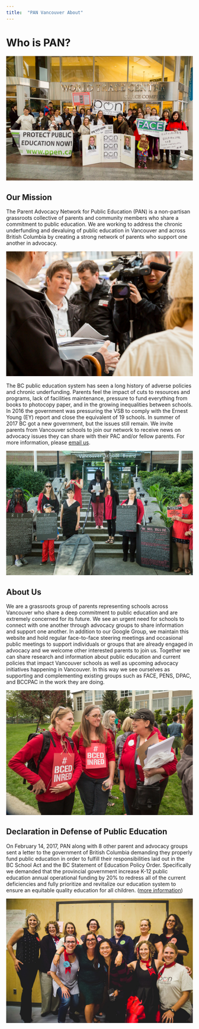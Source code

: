 ```yaml
---
title:  "PAN Vancouver About"
---
```


# Who is PAN?

![Advocates holding posters in front of the World Trade Center in Vancouver](/images/1006522995.jpg)

## Our Mission
The Parent Advocacy Network for Public Education (PAN) is a non-partisan grassroots collective of parents and community members who share a commitment to public education. We are working to address the chronic underfunding and devaluing of public education in Vancouver and across British Columbia by creating a strong network of parents who support one another in advocacy. 

![PAN postcard campaign](/images/160126-pan-postcard-campaign.jpg)

​The BC public education system has seen a long history of adverse policies and chronic underfunding. Parents feel the impact of cuts to resources and programs, lack of facilities maintenance, pressure to fund everything from books to photocopy paper, and in the growing inequalities between schools. In 2016 the government was pressuring the VSB to comply with the Ernest Young (EY) report and close the equivalent of 19 schools.  In summer of 2017 BC got a new government, but the issues still remain. We invite parents from Vancouver schools to join our network to receive news on advocacy issues they can share with their PAC and/or fellow parents.  For more information, please [email us](mailto:parentadvocacynetwork@gmail.com).

![PAN mourns school closures](/images/160620-pan-mourns-school-closures.jpg)

## About Us
We are a grassroots group of parents representing schools across Vancouver who share a deep commitment to public education and are extremely concerned for its future. We see an urgent need for schools to connect with one another through advocacy groups to share information and support one another. In addition to our Google Group, we maintain this website and hold regular face-to-face steering  meetings and occasional public meetings to support individuals or groups that are already engaged in advocacy and we welcome other interested parents to join us.  Together we can share research and information about public education and current policies that impact Vancouver schools as well as upcoming advocacy initiatives happening in Vancouver. In this way we see ourselves as supporting and complementing existing groups such as FACE, PENS, DPAC, and BCCPAC in the work they are doing.

![Vancouver School District budget deliberation](/images/160428-vsb-budget-deliberation.jpg)

## Declaration in Defense of Public Education
On February 14, 2017, PAN along with 8 other parent and advocacy groups sent a letter to the government of British Columbia demanding they properly fund public education in order to fulfill their responsibilities laid out in the BC School Act and the BC Statement of Education Policy Order. Specifically we demanded that the provincial government increase K-12 public education annual operational funding by 20% to redress all of the current deficiencies and fully prioritize and revitalize our education system to ensure an equitable quality education for all children. ([more information](/declaration))


![Public education matters forum](/images/160831-public-ed-matters-forum.jpg)
